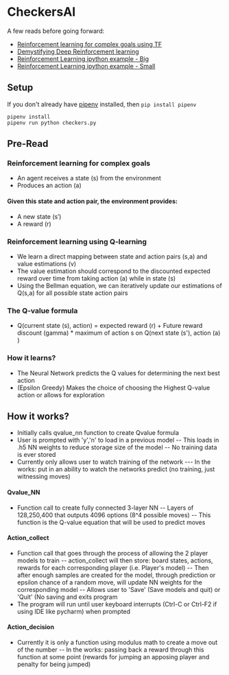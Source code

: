 # CheckersAI
A few reads before going forward:
- [Reinforcement learning for complex goals using TF](https://www.oreilly.com/ideas/reinforcement-learning-for-complex-goals-using-tensorflow)
- [Demystifying Deep Reinforcement learning](https://www.intelnervana.com/demystifying-deep-reinforcement-learning/)
- [Reinforcement Learning ipython example - Big](https://github.com/Hvass-Labs/TensorFlow-Tutorials/blob/master/16_Reinforcement_Learning.ipynb)
- [Reinforcement Learning ipython example - Small](https://github.com/llSourcell/deep_q_learning/blob/master/03_PlayingAgent.ipynb)
## Setup

If you don't already have [pipenv](https://docs.pipenv.org/basics/) installed, then ```pip install pipenv```

```
pipenv install
pipenv run python checkers.py
```
## Pre-Read

### Reinforcement learning for complex goals
- An agent receives a state (s) from the environment
- Produces an action (a)
#### Given this state and action pair, the environment provides:
- A new state (s′)
- A reward (r)

### Reinforcement learning using Q-learning
- We learn a direct mapping between state and action pairs (s,a) and value estimations (v)
- The value estimation should correspond to the discounted expected reward over time from taking action (a) while in state (s)
- Using the Bellman equation, we can iteratively update our estimations of Q(s,a) for all possible state action pairs

### The Q-value formula
- Q(current state (s), action) = expected reward (r) + Future reward discount (gamma) * maximum of action s on Q(next state (s'), action (a) )

### How it learns?
- The Neural Network predicts the Q values for determining the next best action
- (Epsilon Greedy) Makes the choice of choosing the Highest Q-value action or allows for exploration


## How it works?
- Initially calls qvalue_nn function to create Qvalue formula
- User is prompted with 'y','n' to load in a previous model
-- This loads in .h5 NN weights to reduce storage size of the model
-- No training data is ever stored
- Currently only allows user to watch training of the network
--- In the works: put in an ability to watch the networks predict (no training, just witnessing moves)

#### Qvalue_NN
- Function call to create fully connected 3-layer NN
-- Layers of 128,250,400 that outputs 4096 options (8^4 possible moves)
-- This function is the Q-value equation that will be used to predict moves

#### Action_collect
- Function call that goes through the process of allowing the 2 player models to train
-- action_collect will then store: board states, actions, rewards for each corresponding player (i.e. Player's model)
-- Then after enough samples are created for the model, through prediction or epsilon chance of a random move, will update NN weights for the corresponding model
-- Allows user to 'Save' (Save models and quit) or 'Quit' (No saving and exits program
- The program will run until user keyboard interrupts (Ctrl-C or Ctrl-F2 if using IDE like pycharm) when prompted

#### Action_decision
- Currently it is only a function using modulus math to create a move out of the number
-- In the works: passing back a reward through this function at some point (rewards for jumping an apposing player and penalty for being jumped)

